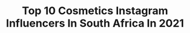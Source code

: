 ---
title: Top 10 Cosmetics Instagram Influencers In South Africa In 2021
description: >-
  Find top cosmetics Instagram influencers in South Africa in 2021. Most popular hashtags: #makeup #eyeshadow #fashion.
platform: Instagram
hits: 30
text_top: Identify the top-rated Instagram profiles on inBeat.
text_bottom: Our database has 30 Instagram influencers like this in South Africa for you to connect with.
profiles:
  - username: "pinky_.girl"
    fullname: >-
      Pinkygirl 🇿🇦
    bio: >-
      🎬 Reality Tv Star 🎧 Dj Lover of music 🤓 IT specialist 💄 Lover of beauty cosmetics 🛍 Email for collaborations
    location: "South Africa"
    followers: 282117
    engagement: 388
    commentsToLikes: 0.007643
    id: ck5qdmaufw9zb0i11aqk0gm76
    verified: false
    hashtags: "#tbt, #nude, #dj, #heritagemonth"
  - username: "dramiraogunleye"
    fullname: >-
      Dr. Amira Ogunleye 🇪🇬
    bio: >-
      AKA ➡️"Dr. A” • Mom of 👧🏽👶🏽 Cosmetic Dentist to the 💫💫 North African ❤️ • 📍MIA • Howard U Alum 📧Inquiries@dramiraogunleye.com
    location: "South Africa"
    followers: 52858
    engagement: 292
    commentsToLikes: 0.055698
    id: ck5zlo71nl36w0i14elk4rlg3
    verified: false
    hashtags: "#maskoff, #cosmeticdentistry, #maskoffdonate, #mochadocs"
  - username: "vuyovaroy"
    fullname: >-
      Vuyo Varoy
    bio: >-
      Entrepreneur Founder & Creative Director of @sirvaroy @thelifestyleemporium_ @vuyovaroyonbeauty For booking please mail: info@vuyovaroy.co.za
    location: "South Africa"
    followers: 28214
    engagement: 70
    commentsToLikes: 0.059964
    id: ck14ijvgxfrz00i19tswbe6vq
    verified: false
    hashtags: "#makeupartist, #polo, #jacket, #boys"
  - username: "yowlee"
    fullname: >-
      Siyolo Tembo 🇿🇦
    bio: >-
      Law Student Business Woman Travels | Fashion 1irn7m
    location: "South Africa"
    followers: 29919
    engagement: 152
    commentsToLikes: 0.032951
    id: ck6tn9b2v9dzx0j71gyn42q97
    verified: false
    hashtags: "#outfit, #gucci, #instagram, #cute"
  - username: "jamielee_king"
    fullname: >-
      Model, Stylist, YouTuber
    bio: >-
      Paid Promo. NEW YOUTUBE VIDEO WATCH NOW👇🏼🚨
    location: "South Africa"
    followers: 26260
    engagement: 613
    commentsToLikes: 0.051318
    id: ck55oulwy95zh0i11y2ztqrpc
    verified: false
    hashtags: "#fashionblogger, #curlygirls, #curlyhair, #makeupartist"
  - username: "bk.ramalho"
    fullname: >-
      B I A N C A   R A M A L H O
    bio: >-
      Entrepreneur: @bk5modelling @youbelong_apparel Model @fabulousdotcom_models BCom Fashion 🤍 Btw, even though I don’t know you I’m proud of you okay?!
    location: "South Africa"
    followers: 3977
    engagement: 1404
    commentsToLikes: 0.086315
    id: ck6tuzrthjcyl0j71ncs4d7ko
    verified: false
    hashtags: "#keeptheenergy, #sayhername, #endrapeculture, #youthdayshutdown"
  - username: "lebohang.02"
    fullname: >-
      Lebohang Mangwane
    bio: >-
      🎥| YouTuber (1M+ Views) 📧| mangwanelebohang02@gmail.com 🇿🇦| South African
    location: "South Africa"
    followers: 40585
    engagement: 727
    commentsToLikes: 0.008445
    id: ck5zt83srzwwl0i14g3uypgfs
    verified: false
    hashtags: "#wig, #lacewigs, #makeup, #ratecard"
  - username: "sayladean"
    fullname: >-
      S A Y L A 🇿🇦
    bio: >-
      Pro Makeup Artist, Beauty Content Creator & Youtuber sayladean77@gmail.com @blaze_thompson98 ❤️ NEW WEEKLY VLOG⤵️
    location: "South Africa"
    followers: 38996
    engagement: 569
    commentsToLikes: 0.050090
    id: ck0u21mp5ylih0i19wt4gk04m
    verified: false
    hashtags: "#prosanahair, #realgirlsofbody, #mycottonon, #loccitaneimmortelle"
  - username: "merandapillay"
    fullname: >-
      Meranda Pillay
    bio: >-
      Welcome to a glimpse of my creations 📎 life, style, beauty, creative 📍 Cape Town 🇿🇦 🎬 YouTube: Latest video ⬇️
    location: "South Africa"
    followers: 8195
    engagement: 418
    commentsToLikes: 0.095342
    id: ck6to4q7pc2yq0j718rh58n8p
    verified: false
    hashtags: "#crueltyfree, #motd, #thebodyshopsouthafrica, #hairstyles"
  - username: "gillian_seetso"
    fullname: >-
      Gillian With A G | Lifestyle
    bio: >-
      •Top 4: #thebachelorsa S2 •Ambassador: @vision_works_dainfern •Model @modelhqsa •PR @donline.co.za | seetso.gillian@gmail.com YOUTUBE👇🏾
    location: "South Africa"
    followers: 6985
    engagement: 218
    commentsToLikes: 0.198578
    id: ckaor0ry1l7ye0i78r6didvp4
    verified: false
    hashtags: "#thebachelorsa, #tablemountain, #beautybulletin, #gillianwithag"
---